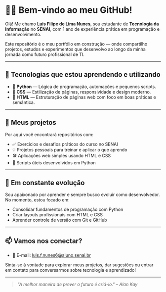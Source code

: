# 👨‍💻 Bem-vindo ao meu GitHub!

Olá! Me chamo **Luis Filipe de Lima Nunes**, sou estudante de **Tecnologia da Informação** no **SENAI**, com 1 ano de experiência prática em programação e desenvolvimento.

Este repositório é o meu portfólio em construção — onde compartilho projetos, estudos e experimentos que desenvolvo ao longo da minha jornada como futuro profissional de TI.

---

## 🚀 Tecnologias que estou aprendendo e utilizando

- 🐍 **Python** — Lógica de programação, automações e pequenos scripts.
- 🎨 **CSS** — Estilização de páginas, responsividade e design moderno.
- 🧱 **HTML** — Estruturação de páginas web com foco em boas práticas e semântica.

---

## 📂 Meus projetos

Por aqui você encontrará repositórios com:

- ✅ Exercícios e desafios práticos do curso no SENAI
- 💡 Projetos pessoais para treinar e aplicar o que aprendo
- 🛠️ Aplicações web simples usando HTML e CSS
- 🤖 Scripts úteis desenvolvidos em Python

---

## 🌱 Em constante evolução

Sou apaixonado por aprender e sempre busco evoluir como desenvolvedor. No momento, estou focado em:

- Consolidar fundamentos de programação com Python
- Criar layouts profissionais com HTML e CSS
- Aprender controle de versão com Git e GitHub

---

## 📫 Vamos nos conectar?

- 📧 E-mail: luis.f.nunes6@aluno.senai.br

Sinta-se à vontade para explorar meus projetos, dar sugestões ou entrar em contato para conversarmos sobre tecnologia e aprendizado!

---

> *"A melhor maneira de prever o futuro é criá-lo." – Alan Kay*


<!--
**F11-Nunes/F11-Nunes** is a ✨ _special_ ✨ repository because its `README.md` (this file) appears on your GitHub profile.

Here are some ideas to get you started:

- 🔭 I’m currently working on ...
- 🌱 I’m currently learning ...
- 👯 I’m looking to collaborate on ...
- 🤔 I’m looking for help with ...
- 💬 Ask me about ...
- 📫 How to reach me: ...
- 😄 Pronouns: ...
- ⚡ Fun fact: ...
-->
